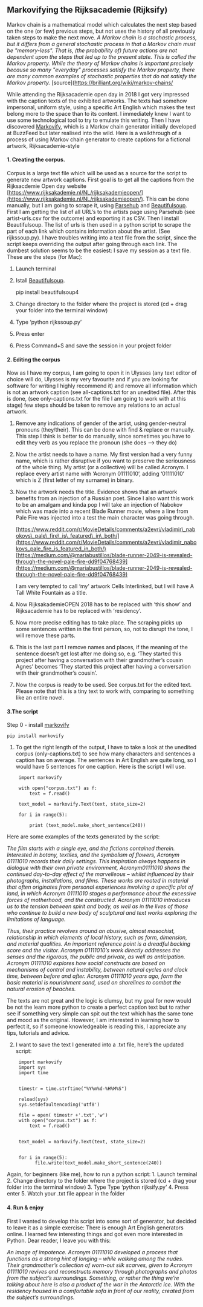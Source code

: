 ## Markovifying the Rijksacademie (Rijksify)

  
Markov chain is a mathematical model which calculates the next step based on the one (or few) previous steps, but not uses the history of all previously taken steps to make the next move.  _A Markov chain is a stochastic process, but it differs from a general stochastic process in that a Markov chain must be "memory-less". That is, (the probability of) future actions are not dependent upon the steps that led up to the present state. This is called the Markov property. While the theory of Markov chains is important precisely because so many "everyday" processes satisfy the Markov property, there are many common examples of stochastic properties that do not satisfy the Markov property._  [source](https://brilliant.org/wiki/markov-chains/


While attending the Rijksacademie open day in 2018 I got very impressed with the caption texts of the exhibited artworks. The texts had somehow impersonal, uniform style, using a specific Art English which makes the text belong more to the space than to its content. I immediately knew I want to use some technological tool to try to emulate this writing. Then I have discovered [Markovify](https://github.com/jsvine/markovify), which is a Markov chain generator initially developed at BuzzFeed but later realised into the wild. Here is a  walkthrough of a process of using Markov chain generator to create captions for a fictional artwork, Rijksacademie-style



#### 1. Creating the corpus. 
  
Corpus is a large text file which will be used as a source for the script to generate new artwork captions. First goal is to get all the captions from the Rijksacdemie Open day website [https://www.rijksakademie.nl/NL/rijksakademieopen/](https://www.rijksakademie.nl/NL/rijksakademieopen/). This can be done manually, but I am going to scrape it, using [Parsehub](https://www.parsehub.com/) and [Beautifulsoup](https://medium.freecodecamp.org/how-to-scrape-websites-with-python-and-beautifulsoup-5946935d93fe). First I am getting the list of all URL’s to the artists page using Parsehub (see artist-urls.csv for the outcome) and exporting it as CSV. Then I install Beautifulsoup. The list of urls is then used in a python script to scrape the part of each link which contains information about the artist. (See rijkssoup.py). I have troubles writing into a text file from the script, since the script keeps overriding the output after going through each link. The dumbest solution seems to be the easiest: I save my session as a text file.  These are the steps (for Mac):



1. Launch terminal
2. Istall [Beautifulsoup](https://medium.freecodecamp.org/how-to-scrape-websites-with-python-and-beautifulsoup-5946935d93fe). 

	pip install beautifulsoup4
	
2. Change directory to the folder where the project is stored (cd + drag your folder into the terminal window)
3. Type ‘python rijkssoup.py’
4. Press enter
5. Press Command+S and save the session in your project folder 


#### 2. Editing the corpus

Now as I have my corpus, I am going to open it in Ulysses (any text editor of choice will do, Ulysses is my very favourite and if you are looking for software for writing I highly recommend it) and remove all information which is not an artwork caption (see all-captions.txt for an unedited file). After this is done, (see only-captions.txt for the file I am going to work with at this stage) few steps should be taken to remove any relations to an actual artwork.

1. Remove any indications of gender of the artist, using gender-neutral pronouns (they/their). This can be done with find & replace or manually. This step I think is better to do manually, since sometimes you have to edit they verb as you replace the pronoun (she does —\> they do)

2. Now the artist needs to have a name. My first version had a very funny name, which is rather disruptive if you want to preserve the seriousness of the whole thing. My artist (or a collective) will be called Acronym. I replace every artist name with ‘Acronym 01111010’, adding ‘01111010’ which is Z (first letter of my surname) in binary. 

3. Now the artwork needs the title. Evidence shows that an artwork benefits from an injection of a Russian poet. Since I also want this work to be an amalgam and kinda pop I will take an injection of Nabokov which was made into a recent Blade Runner movie, where a line from Pale Fire was injected into a test the main character was going through. 

	[https://www.reddit.com/r/MovieDetails/comments/a2evri/vladimir\_nabokovs\_pale\_fire\_is\_featured\_in\_both/](https://www.reddit.com/r/MovieDetails/comments/a2evri/vladimir_nabokovs_pale_fire_is_featured_in_both/)   
	[https://medium.com/@mariabustillos/blade-runner-2049-is-revealed-through-the-novel-pale-fire-dd9f04768439](https://medium.com/@mariabustillos/blade-runner-2049-is-revealed-through-the-novel-pale-fire-dd9f04768439)
	
	I am very tempted to call ‘my' artwork Cells Interlinked, but I will have A Tall White Fountain as a title.
	
	
4. Now RijksakademieOPEN 2018 has to be replaced with ’this show’ and Rijksacademie has to be replaced with ‘residency’. 


5. Now more precise editing has to take place. The scraping picks up some sentences written in the first person, so, not to disrupt the tone, I will remove these parts. 


6. This is the last part I remove names and places, if the meaning of the sentence doesn’t get lost after me doing so, e.g. ‘They started this project after having a conversation with their grandmother’s cousin Agnes’ becomes ‘They started this project after having a conversation with their grandmother’s cousin’. 


7. Now the corpus is ready to be used. See corpus.txt for the edited text. Please note that this is a tiny text to work with, comparing to something like an entire novel.   
	  


#### 3.The script  

Step 0 - install [markovify](https://github.com/jsvine/markovify)

	pip install markovify 


1. To get the right length of the output, I have to take a look at the unedited corpus (only-captions.txt) to see how many characters and sentences a caption has on average. The sentences in Art English are quite long, so I would have 5 sentences for one caption. Here is the script I will use. 


		import markovify
	
		with open("corpus.txt") as f:
	   		text = f.read()

		text_model = markovify.Text(text, state_size=2)
	
		for i in range(5):

	    	print (text_model.make_short_sentence(240))
	
  

Here are some examples of the texts generated by the script:  
  
_The film starts with a single eye, and the fictions contained therein. Interested in botany, textiles, and the symbolism of flowers, Acronym 01111010 records their daily settings. This inspiration always happens in dialogue with their own private environment, Acronym01111010 shows the continued day-to-day effect of the marvelleous – whilst influenced by their photographs, installations, and films. These works are rooted in material that often originates from personal experiences involving a specific plot of land, in which Acronym 01111010 stages a performance about the excessive forces of motherhood, and the constructed. Acronym 01111010 introduces us to the tension between spirit and body, as well as in the lives of those who continue to build a new body of sculptural and text works exploring the limitations of language._

_Thus, their practice revolves around an abusive, almost masochist, relationship in which elements of local history, such as form, dimension, and material qualities. An important reference point is a dreadful backing score and the visitor. Acronym 01111010’s work directly addresses the senses and the rigorous, the public and private, as well as anticipation. Acronym 01111010 explores how social constructs are based on mechanisms of control and instability, between natural cycles and clock time, between before and after. Acronym 01111010 years ago, form the basic material is nourishment sand, used on shorelines to combat the natural erosion of beaches._  

  
The texts are not great and the logic is clumsy, but my goal for now would be not the learn more python to create a perfect caption text but to rather see if something very simple can spit out the text which has the same tone and mood as the original. However, I am interested in learning how to perfect it, so if someone knowledgeable is reading this, I appreciate any tips, tutorials and advice.  


2. I want to save the text I generated into a .txt file, here’s the updated script:

		import markovify
		import sys
		import time
	
	
		timestr = time.strftime("%Y%m%d-%H%M%S")
	
		reload(sys)
		sys.setdefaultencoding('utf8')
	
		file = open( timestr +'.txt','w')
		with open("corpus.txt") as f:
	    	text = f.read()
	

		text_model = markovify.Text(text, state_size=2)
	

		for i in range(5):
	  		  file.write(text_model.make_short_sentence(240))
	
	
	
  
Again, for beginners (like me), how to run a python script:
	1. Launch terminal
	2. Change directory to the folder where the project is stored (cd + drag your folder into the terminal window)
	3. Type Type ‘python rijksify.py’
	4. Press enter
	5. Watch your .txt file appear in the folder
	
	
	
	


#### 4. Run & enjoy  

First I wanted to develop this script into some sort of generator, but decided to leave it as a simple exercise: There is enough Art English generators online. I learned few interesting things and got even more interested in Python. Dear reader, I leave you with this:  
  
_An image of impotence. Acronym 01111010 developed a process that functions as a strong hint of longing – while walking among the nudes. Their grandmother’s collection of worn-out silk scarves, given to Acronym 01111010 revives and reconstructs memory through photographs and photos from the subject’s surroundings. Something, or rather the thing we’re talking about here is also a product of the war in the Antarctic ice. With the residency housed in a comfortable sofa in front of our reality, created from the subject’s surroundings._

  
  
  

  
  

